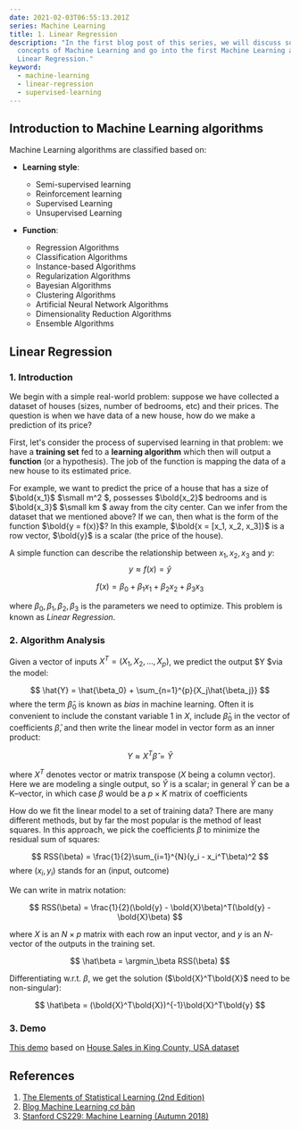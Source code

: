 ```yaml
---
date: 2021-02-03T06:55:13.201Z
series: Machine Learning
title: 1. Linear Regression
description: "In the first blog post of this series, we will discuss some basic
  concepts of Machine Learning and go into the first Machine Learning algorithm:
  Linear Regression."
keyword:
  - machine-learning
  - linear-regression
  - supervised-learning
---
```

## Introduction to Machine Learning algorithms

Machine Learning algorithms are classified based on:

* **Learning style**:

  * Semi-supervised learning
  * Reinforcement learning
  * Supervised Learning
  * Unsupervised Learning
* **Function**:

  * Regression Algorithms
  * Classification Algorithms
  * Instance-based Algorithms
  * Regularization Algorithms
  * Bayesian Algorithms
  * Clustering Algorithms
  * Artificial Neural Network Algorithms
  * Dimensionality Reduction Algorithms
  * Ensemble Algorithms

## Linear Regression

### 1. Introduction
We begin with a simple real-world problem: suppose we have collected a dataset of houses (sizes, number of bedrooms, etc) and their prices. The question is when we have data of a new house, how do we make a prediction of its price?

First, let's consider the process of supervised learning in that problem: we have a **training set** fed to a **learning algorithm** which then will output a **function** (or a hypothesis). The job of the function is mapping the data of a new house to its estimated price.

For example, we want to predict the price of a house that has a size of $\bold{x_1}$ $\small m^2 $, possesses $\bold{x_2}$ bedrooms and is $\bold{x_3}$ $\small km $ away from the city center. Can we infer from the dataset that we mentioned above? If we can, then what is the form of the function $\bold{y = f(x)}$? In this example, $\bold{x = [x_1, x_2, x_3]}$ is a row vector, $\bold{y}$ is a scalar (the price of the house).

A simple function can describe the relationship between $x_1, x_2,x_3$ and $y$:
$$
y \approx f(x)  = \hat{y}
$$

$$
f(x) = \beta_0 + \beta_1x_1 + \beta_2x_2 + \beta_3x_3
$$

where $\beta_0, \beta_1, \beta_2, \beta_3$ is the parameters we need to optimize. This problem is known as *Linear Regression*.



### 2. Algorithm Analysis

Given a vector of inputs $X^T = (X_1, X_2, ..., X_p)$, we predict the output $Y $via the model:

$$
\hat{Y} = \hat{\beta_0} + \sum_{n=1}^{p}{X_j\hat{\beta_j}}
$$
where the term $\hat\beta_0$ is known as *bias* in machine learning. Often it is convenient to include the constant variable 1 in $X$, include $\hat\beta_0$ in
the vector of coefficients $\hat\beta$, and then write the linear model in vector form as an inner product:

$$
Y \approx X^{T}\hat{\beta}  = \hat{Y}
$$

where $X^T$ denotes vector or matrix transpose ($X$ being a column vector).
Here we are modeling a single output, so $\hat Y$ is a scalar; in general $\hat Y$ can be a K–vector, in which case $\beta$ would be a $p×K$ matrix of coefficients

How do we fit the linear model to a set of training data? There are
many different methods, but by far the most popular is the method of
least squares. In this approach, we pick the coefficients $\beta$ to minimize the
residual sum of squares:

$$
RSS(\beta) = \frac{1}{2}\sum_{i=1}^{N}(y_i - x_i^T\beta)^2
$$
where $(x_i,y_i)$ stands for an (input, outcome)

We can write in matrix notation:

$$
RSS(\beta) = \frac{1}{2}(\bold{y} - \bold{X}\beta)^T(\bold{y} - \bold{X}\beta)
$$

where $X$ is an $N × p$ matrix with each row an input vector, and $y$ is an
$N$-vector of the outputs in the training set. 

$$
\hat\beta = \argmin_\beta RSS(\beta)
$$

Differentiating w.r.t. $\beta$, we get the solution ($\bold{X}^T\bold{X}$ need to be non-singular):

$$
\hat\beta = (\bold{X}^T\bold{X})^{-1}\bold{X}^T\bold{y} 
$$
### 3. Demo
[This demo](https://github.com/duongnlt/Machine-Learning-Basic/blob/main/Linear%20Regression.ipynb) based on [House Sales in King County, USA dataset](https://www.kaggle.com/harlfoxem/housesalesprediction)




## References

1. [The Elements of Statistical Learning (2nd Edition)](https://web.stanford.edu/~hastie/Papers/ESLII.pdf)
2. [Blog Machine Learning cơ bản](https://machinelearningcoban.com/2016/12/28/linearregression/)
3. [Stanford CS229: Machine Learning (Autumn 2018)](http://cs229.stanford.edu/)
